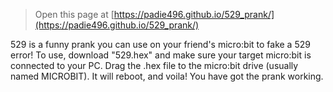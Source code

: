 
> Open this page at [https://padie496.github.io/529_prank/](https://padie496.github.io/529_prank/)


529 is a funny prank you can use on your friend's micro:bit to fake a 529 error!
To use, download "529.hex" and make sure your target micro:bit is connected to your PC. Drag the .hex file to the micro:bit drive (usually named MICROBIT). It will reboot, and voila! You have got the prank working.
